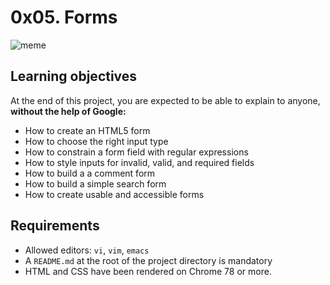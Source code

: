 # 0x05. Forms
![meme](https://s3.eu-west-3.amazonaws.com/hbtn.intranet/uploads/medias/2019/12/abbff2217b3cc83e050d.jpeg?X-Amz-Algorithm=AWS4-HMAC-SHA256&X-Amz-Credential=AKIA4MYA5JM5DUTZGMZG%2F20221215%2Feu-west-3%2Fs3%2Faws4_request&X-Amz-Date=20221215T210527Z&X-Amz-Expires=86400&X-Amz-SignedHeaders=host&X-Amz-Signature=934545cb8715908c5ce7d320638e9bcd9c26113382175d2bd13826fdf3f0984f)

## Learning objectives
At the end of this project, you are expected to be able to explain to anyone, **without the help of Google:**

- How to create an HTML5 form
- How to choose the right input type
- How to constrain a form field with regular expressions
- How to style inputs for invalid, valid, and required fields
- How to build a a comment form
- How to build a simple search form
- How to create usable and accessible forms

## Requirements
- Allowed editors: `vi`, `vim`, `emacs`
- A `README.md` at the root of the project directory is mandatory
- HTML and CSS have been rendered on Chrome 78 or more.
